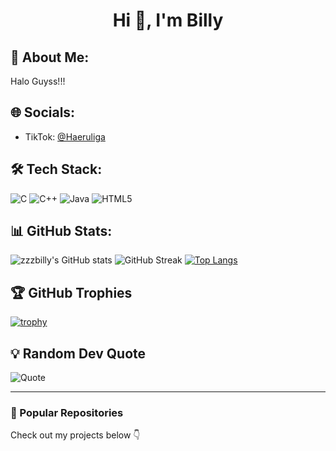 <h1 align="center">Hi 👋, I'm Billy</h1>

## 👋 About Me:
Halo Guyss!!!

## 🌐 Socials:
- TikTok: [@Haeruliga](https://www.tiktok.com/@Haeruliga)

## 🛠 Tech Stack:
![C](https://img.shields.io/badge/-C-00599C?style=flat&logo=c&logoColor=white)
![C++](https://img.shields.io/badge/-C++-00599C?style=flat&logo=c%2B%2B&logoColor=white)
![Java](https://img.shields.io/badge/-Java-F7DF1E?style=flat&logo=java)
![HTML5](https://img.shields.io/badge/-HTML5-E34F26?style=flat&logo=html5&logoColor=white)

## 📊 GitHub Stats:
![zzzbilly's GitHub stats](https://github-readme-stats.vercel.app/api?username=zzzbilly&show_icons=true&theme=dark)
![GitHub Streak](https://github-readme-streak-stats.herokuapp.com/?user=zzzbilly&theme=dark)
[![Top Langs](https://github-readme-stats.vercel.app/api/top-langs/?username=zzzbilly&layout=compact&theme=dark)](https://github.com/anuraghazra/github-readme-stats)

## 🏆 GitHub Trophies
[![trophy](https://github-profile-trophy.vercel.app/?username=zzzbilly&theme=darkhub)](https://github.com/ryo-ma/github-profile-trophy)

## 💡 Random Dev Quote
![Quote](https://quotes-github-readme.vercel.app/api?type=horizontal&theme=dark)

---

### 📌 Popular Repositories
Check out my projects below 👇  
